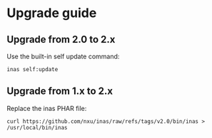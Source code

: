 # Upgrade guide

## Upgrade from 2.0 to 2.x
Use the built-in self update command:

```shell
inas self:update
```

## Upgrade from 1.x to 2.x
Replace the inas PHAR file:

```shell
curl https://github.com/nxu/inas/raw/refs/tags/v2.0/bin/inas > /usr/local/bin/inas
```
